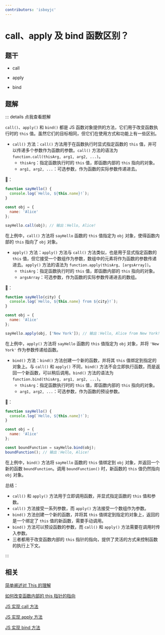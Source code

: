 ```yaml
---
contributors: 'isboyjc'
---
```


# call、apply 及 bind 函数区别？


## 题干

- call

- apply

- bind



## 题解

::: details 点我查看题解

`call()`、`apply()` 和 `bind()` 都是 JS 函数对象提供的方法，它们用于改变函数执行时的 `this` 值。虽然它们的目标相同，但它们在使用方式和功能上有一些区别。

- `call()` 方法：`call()` 方法用于在函数执行时显式指定函数的 `this` 值，并可以传递多个参数作为函数的参数。`call()` 方法的语法为 `function.call(thisArg, arg1, arg2, ...)`。
  - `thisArg`：指定函数执行时的 `this` 值，即函数内部的 `this` 指向的对象。
  - `arg1, arg2, ...`：可选参数，作为函数的实际参数传递进去。

🌰：

```javascript
function sayHello() {
  console.log(`Hello, ${this.name}!`);
}

const obj = {
  name: 'Alice'
};

sayHello.call(obj); // 输出：Hello, Alice!
```

在上例中，`call()` 方法将 `sayHello` 函数的 `this` 值指定为 `obj` 对象，使得函数内部的 `this` 指向了 `obj` 对象。



- `apply()` 方法：`apply()` 方法与 `call()` 方法类似，也是用于显式指定函数的 `this` 值，但它接受一个数组作为参数，数组中的元素将作为函数的参数传递进去。`apply()` 方法的语法为 `function.apply(thisArg, [argsArray])`。
  - `thisArg`：指定函数执行时的 `this` 值，即函数内部的 `this` 指向的对象。
  - `argsArray`：可选参数，作为函数的实际参数传递进去的数组。

🌰：

```javascript
function sayHello(city) {
  console.log(`Hello, ${this.name} from ${city}!`);
}

const obj = {
  name: 'Alice'
};

sayHello.apply(obj, ['New York']); // 输出：Hello, Alice from New York!
```

在上例中，`apply()` 方法将 `sayHello` 函数的 `this` 值指定为 `obj` 对象，并将 `'New York'` 作为参数传递给函数。



- `bind()` 方法：`bind()` 方法创建一个新的函数，并将其 `this` 值绑定到指定的对象上。与 `call()` 和 `apply()` 不同，`bind()` 方法不会立即执行函数，而是返回一个新函数，可以稍后调用。`bind()` 方法的语法为 `function.bind(thisArg, arg1, arg2, ...)`。
  - `thisArg`：指定函数执行时的 `this` 值，即函数内部的 `this` 指向的对象。
  - `arg1, arg2, ...`：可选参数，作为函数的预设参数。

🌰：

```javascript
function sayHello() {
  console.log(`Hello, ${this.name}!`);
}

const obj = {
  name: 'Alice'
};

const boundFunction = sayHello.bind(obj);
boundFunction(); // 输出：Hello, Alice!
```

在上例中，`bind()` 方法将 `sayHello` 函数的 `this` 值绑定到 `obj` 对象，并返回一个新的函数 `boundFunction`。调用 `boundFunction()` 时，新函数的 `this` 值仍然指向 `obj` 对象。


总结：

- `call()` 和 `apply()` 方法用于立即调用函数，并显式指定函数的 `this` 值和参数。
- `call()` 方法接受一系列参数，而 `apply()` 方法接受一个数组作为参数。
- `bind()` 方法创建一个新的函数，并将其 `this` 值绑定到指定的对象上，返回的是一个绑定了 `this` 值的新函数，需要手动调用。
- `bind()` 方法可以预设函数的参数，而 `call()` 和 `apply()` 方法需要在调用时传入参数。
- 三者都用于改变函数内部的 `this` 指针的指向，提供了灵活的方式来控制函数的执行上下文。

:::

## 相关

[简单阐述对 This 的理解](./080010_this.md)

[如何改变函数内部的 this 指针的指向](./080020_update_function_this.md)

[JS 实现 call 方法](../../write/0100_js_write_call.md)

[JS 实现 apply 方法](../../write/0120_js_write_apply.md)

[JS 实现 bind 方法](../../write/0110_js_write_bind.md)

